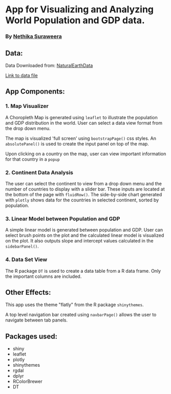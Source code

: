 # App for Visualizing and Analyzing World Population and GDP data.
### By [Nethika Suraweera](https://www.linkedin.com/in/nethika/)             
## Data:
Data Downloaded from: [NaturalEarthData](http://www.naturalearthdata.com/)

[Link to data file](http://www.naturalearthdata.com/http//www.naturalearthdata.com/download/50m/cultural/ne_50m_admin_0_countries.zip)

## App Components:
### 1. Map Visualizer

A Choropleth Map is generated using `leaflet` to illustrate the population and GDP distribution in the world. User can select a data view format from the drop down menu.

The map is visualized 'full screen' using `bootstrapPage()` css styles. An `absolutePanel()` is used to create the input panel on top of the map.

Upon clicking on a country on the map, user can view important information for that country in a `popup`

### 2. Continent Data Analysis

The user can select the continent to view from a drop down menu and the number of countries to display with a slider bar. These inputs are located at the bottom of the page with `fluidRow()`. The side-by-side chart generated with `plotly` shows data for the countries in selected continent, sorted by population.

             
### 3. Linear Model between Population and GDP

A simple linear model is generated between population and GDP. User can select brush points on the plot and the calculated linear model is visualized on the plot. It also outputs slope and intercept values calculated in the `sidebarPanel()`.

### 4. Data Set View

The R package `DT` is used to create a data table from a R data frame. Only the important columns are included.

## Other Effects:

This app uses the theme "flatly" from the R package `shinythemes`.

A top level navigation bar created using `navbarPage()` allows the user to navigate between tab panels.



## Packages used:

- shiny
- leaflet
- plotly
- shinythemes
- rgdal
- dplyr
- RColorBrewer
- DT


